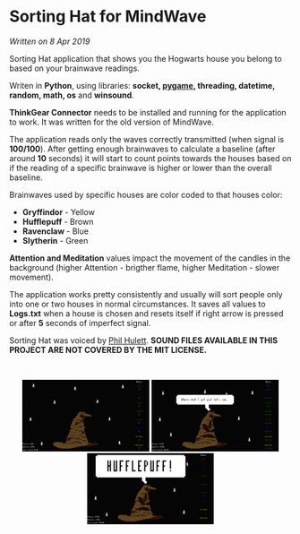 # Sorting Hat for MindWave
*Written on 8 Apr 2019*

Sorting Hat application that shows you the Hogwarts house you belong to based on your brainwave readings.

Writen in **Python**, using libraries: **socket, <a href="https://github.com/pygame/">pygame</a>, threading, datetime, random, math, os** and **winsound**.

**ThinkGear Connector** needs to be installed and running for the application to work. It was written for the old version of MindWave.

The application reads only the waves correctly transmitted (when signal is **100/100**). After getting enough brainwaves to calculate a baseline (after around **10** seconds) it will start to count points towards the houses based on if the reading of a specific brainwave is higher or lower than the overall baseline.

Brainwaves used by specific houses are color coded to that houses color:
- **Gryffindor** - Yellow 
- **Hufflepuff** - Brown 
- **Ravenclaw** - Blue 
- **Slytherin** - Green 
 
**Attention and Meditation** values impact the movement of the candles in the background (higher Attention - brigther flame, higher Meditation - slower movement).

The application works pretty consistently and usually will sort people only into one or two houses in normal circumstances. It saves all values to **Logs.txt** when a house is chosen and resets itself if right arrow is pressed or after **5** seconds of imperfect signal.

Sorting Hat was voiced by <a href="http://philhulett.com/">Phil Hulett</a>. **SOUND FILES AVAILABLE IN THIS PROJECT ARE NOT COVERED BY THE MIT LICENSE.**

<br>
<p align="center">
  <img width="45%" height="45%" src="screenshots/game1.png">
  <img width="45%" height="45%" src="screenshots/game2.png">
  <img width="45%" height="45%" src="screenshots/game3.png">
</p>



